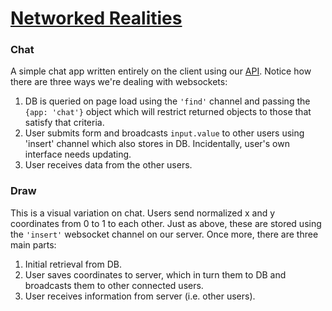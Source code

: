 # [Networked Realities](https://www.networkedrealiti.es/)

### Chat

A simple chat app written entirely on the client using our [API](https://api.networkedrealiti.es/). Notice how there are three ways we're dealing with websockets:

1. DB is queried on page load using the `'find'` channel and passing the `{app: 'chat'}` object which will restrict returned objects to those that satisfy that criteria.
2. User submits form and broadcasts `input.value` to other users using 'insert' channel which also stores in DB. Incidentally, user's own interface needs updating.
3. User receives data from the other users.

### Draw

This is a visual variation on chat. Users send normalized x and y coordinates from 0 to 1 to each other. Just as above, these are stored using the `'insert'` websocket channel on our server. Once more, there are three main parts:

1. Initial retrieval from DB.
2. User saves coordinates to server, which in turn  them to DB and broadcasts them to other connected users.
3. User receives information from server (i.e. other users).
